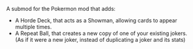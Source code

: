 A submod for the Pokermon mod that adds:
* A Horde Deck, that acts as a Showman, allowing cards to appear multiple times.
* A Repeat Ball, that creates a new copy of one of your existing jokers. (As if it were a new joker, instead of duplicating a joker and its stats)
